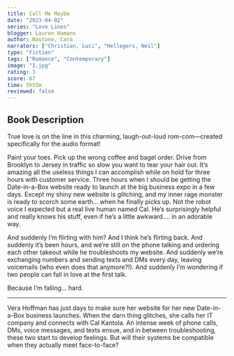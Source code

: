 ```yaml
---
title: Call Me Maybe
date: "2023-04-02"
series: "Love Lines"
blogger: Lauren Hamann
author: Bastone, Cara
narrators: ["Christian, Luci", "Hellegers, Neil"]
type: "Fiction"
tags: ["Romance", "Contemporary"]
image: "1.jpg"
rating: 3
score: 67
time: 5h55m
reviewed: false
---
```


## Book Description

True love is on the line in this charming, laugh-out-loud rom-com—created specifically for the audio format!

Paint your toes. Pick up the wrong coffee and bagel order. Drive from Brooklyn to Jersey in traffic so slow you want to tear your hair out. It’s amazing all the useless things I can accomplish while on hold for three hours with customer service. Three hours when I should be getting the Date-in-a-Box website ready to launch at the big business expo in a few days. Except my shiny new website is glitching, and my inner rage monster is ready to scorch some earth… when he finally picks up. Not the robot voice I expected but a real live human named Cal. He’s surprisingly helpful and really knows his stuff, even if he’s a little awkward…. in an adorable way.

And suddenly I’m flirting with him? And I think he’s flirting back.
And suddenly it’s been hours, and we’re still on the phone talking and ordering each other takeout while he troubleshoots my website.
And suddenly we’re exchanging numbers and sending texts and DMs every day, leaving voicemails (who even does that anymore?!).
And suddenly I’m wondering if two people can fall in love at the first talk.

Because I’m falling… hard.

---

Vera Hoffman has just days to make sure her website for her new Date-in-a-Box business launches. When the darn thing glitches, she calls her IT company and connects with Cal Kantola. An intense week of phone calls, DMs, voice messages, and texts ensue, and in between troubleshooting, these two start to develop feelings. But will their systems be compatible when they actually meet face-to-face?
